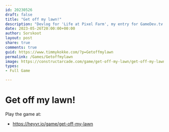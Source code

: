```yaml
---
id: 20230526
draft: false
title: "Get off my lawn!"
description: "Devlog for 'Life at Pixel Farm', my entry for GameDev.tv Game Jam"
date: 2023-05-26T20:00:00+00:00
author: Sorskoot
layout: post
share: true
comments: true
guid: https://www.timmykokke.com/?p=Getoffmylawn
permalink: /Games/Getoffmylawn
image: https://constructarcade.com/game/get-off-my-lawn/get-off-my-lawn.webp
types: 
- Full Game

---
```


# Get off my lawn!

Play the game at: 
- https://heyvr.io/game/get-off-my-lawn
